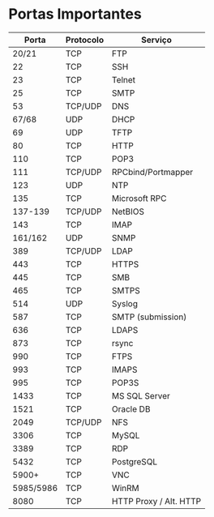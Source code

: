 # Portas Importantes

| Porta     | Protocolo | Serviço                  |
|-----------|-----------|--------------------------|
| 20/21     | TCP       | FTP                      |
| 22        | TCP       | SSH                      |
| 23        | TCP       | Telnet                   |
| 25        | TCP       | SMTP                     |
| 53        | TCP/UDP   | DNS                      |
| 67/68     | UDP       | DHCP                     |
| 69        | UDP       | TFTP                     |
| 80        | TCP       | HTTP                     |
| 110       | TCP       | POP3                     |
| 111       | TCP/UDP   | RPCbind/Portmapper       |
| 123       | UDP       | NTP                      |
| 135       | TCP       | Microsoft RPC            |
| 137-139   | TCP/UDP   | NetBIOS                  |
| 143       | TCP       | IMAP                     |
| 161/162   | UDP       | SNMP                     |
| 389       | TCP/UDP   | LDAP                     |
| 443       | TCP       | HTTPS                    |
| 445       | TCP       | SMB                      |
| 465       | TCP       | SMTPS                    |
| 514       | UDP       | Syslog                   |
| 587       | TCP       | SMTP (submission)        |
| 636       | TCP       | LDAPS                    |
| 873       | TCP       | rsync                    |
| 990       | TCP       | FTPS                     |
| 993       | TCP       | IMAPS                    |
| 995       | TCP       | POP3S                    |
| 1433      | TCP       | MS SQL Server            |
| 1521      | TCP       | Oracle DB                |
| 2049      | TCP/UDP   | NFS                      |
| 3306      | TCP       | MySQL                    |
| 3389      | TCP       | RDP                      |
| 5432      | TCP       | PostgreSQL               |
| 5900+     | TCP       | VNC                      |
| 5985/5986 | TCP       | WinRM                    |
| 8080      | TCP       | HTTP Proxy / Alt. HTTP   |


